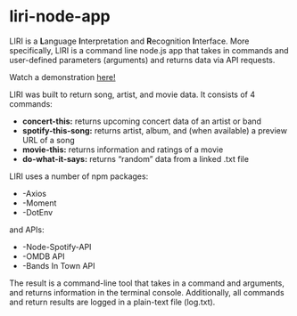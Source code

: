 # liri-node-app

LIRI is a **L**anguage **I**nterpretation and **R**ecognition **I**nterface.  More specifically, LIRI is a command line node.js app that takes in commands and user-defined parameters (arguments) and returns data via API requests.

Watch a demonstration [here!](https://www.youtube.com/watch?v=Xxd5pmUV1eA&feature=youtu.be&ab_channel=S1191669)

LIRI was built to return song, artist, and movie data.  It consists of 4 commands:

* **concert-this:** returns upcoming concert data of an artist or band
* **spotify-this-song:** returns artist, album, and (when available) a preview URL of a song
* **movie-this:** returns information and ratings of a movie
* **do-what-it-says:** returns “random” data from a linked .txt file

LIRI uses a number of npm packages:
* -Axios
* -Moment 
* -DotEnv

and APIs:
* -Node-Spotify-API
* -OMDB API
* -Bands In Town API

The result is a command-line tool that takes in a command and arguments, and returns information in the terminal console.  Additionally, all commands and return results are logged in a plain-text file (log.txt).  
